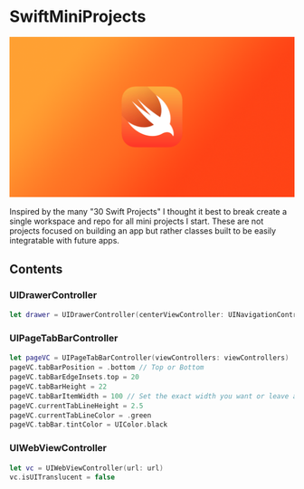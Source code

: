# SwiftMiniProjects
![Banner](./Banner.png)

Inspired by the many "30 Swift Projects" I thought it best to break create a single workspace and repo for all mini projects I start. These are not projects focused on building an app but rather classes built to be easily integratable with future apps.

## Contents

### UIDrawerController

```swift
let drawer = UIDrawerController(centerViewController: UINavigationController(rootViewController: centerVC), leftViewController: leftVC, rightViewController: rightVC)
```

### UIPageTabBarController

```swift
let pageVC = UIPageTabBarController(viewControllers: viewControllers)
pageVC.tabBarPosition = .bottom // Top or Bottom
pageVC.tabBarEdgeInsets.top = 20
pageVC.tabBarHeight = 22
pageVC.tabBarItemWidth = 100 // Set the exact width you want or leave as 0 for auto-width
pageVC.currentTabLineHeight = 2.5
pageVC.currentTabLineColor = .green
pageVC.tabBar.tintColor = UIColor.black
```

### UIWebViewController

```swift
let vc = UIWebViewController(url: url)
vc.isUITranslucent = false
```